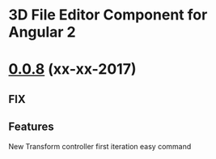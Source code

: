 
# 3D File Editor Component for Angular 2

<a name="0.0.8"></a>
# [0.0.8](https://github.com/eromano/ng2-3d-editor/releases/tag/0.0.8) (xx-xx-2017)
## FIX

## Features
New Transform controller first iteration easy command 